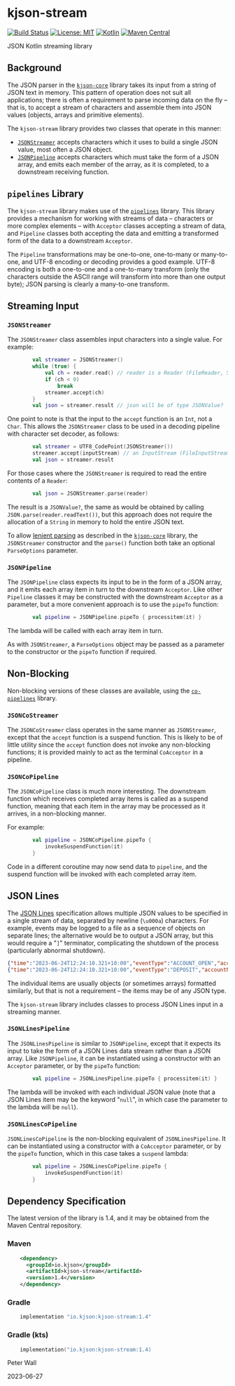 # kjson-stream

[![Build Status](https://travis-ci.com/pwall567/kjson-stream.svg?branch=main)](https://app.travis-ci.com/github/pwall567/kjson-stream)
[![License: MIT](https://img.shields.io/badge/License-MIT-yellow.svg)](https://opensource.org/licenses/MIT)
[![Kotlin](https://img.shields.io/static/v1?label=Kotlin&message=v1.7.21&color=7f52ff&logo=kotlin&logoColor=7f52ff)](https://github.com/JetBrains/kotlin/releases/tag/v1.7.21)
[![Maven Central](https://img.shields.io/maven-central/v/io.kjson/kjson-stream?label=Maven%20Central)](https://search.maven.org/search?q=g:%22io.kjson%22%20AND%20a:%kjson-stream%22)

JSON Kotlin streaming library

## Background

The JSON parser in the [`kjson-core`](https://github.com/pwall567/kjson-core) library takes its input from a string of
JSON text in memory.
This pattern of operation does not suit all applications; there is often a requirement to parse incoming data on the fly
&ndash; that is, to accept a stream of characters and assemble them into JSON values (objects, arrays and primitive
elements).

The `kjson-stream` library provides two classes that operate in this manner:

- [`JSONStreamer`](#jsonstreamer) accepts characters which it uses to build a single JSON value, most often a JSON
  object.
- [`JSONPipeline`](#jsonpipeline) accepts characters which must take the form of a JSON array, and emits each member of
  the array, as it is completed, to a downstream receiving function.

## `pipelines` Library

The `kjson-stream` library makes use of the [`pipelines`](https://github.com/pwall567/pipelines) library.
This library provides a mechanism for working with streams of data &ndash; characters or more complex elements &ndash;
with `Acceptor` classes accepting a stream of data, and `Pipeline` classes both accepting the data and emitting a
transformed form of the data to a downstream `Acceptor`.

The `Pipeline` transformations may be one-to-one, one-to-many or many-to-one, and UTF-8 encoding or decoding provides a
good example.
UTF-8 encoding is both a one-to-one and a one-to-many transform (only the characters outside the ASCII range will
transform into more than one output byte); JSON parsing is clearly a many-to-one transform.

## Streaming Input

### `JSONStreamer`

The `JSONStreamer` class assembles input characters into a single value.
For example:
```kotlin
        val streamer = JSONStreamer()
        while (true) {
            val ch = reader.read() // reader is a Reader (FileReader, StringReader etc.)
            if (ch < 0)
                break
            streamer.accept(ch)
        }
        val json = streamer.result // json will be of type JSONValue?
```
One point to note is that the input to the `accept` function is an `Int`, not a `Char`.
This allows the `JSONStreamer` class to be used in a decoding pipeline with character set decoder, as follows:
```kotlin
        val streamer = UTF8_CodePoint(JSONStreamer())
        streamer.accept(inputStream) // an InputStream (FileInputStream, ByteArrayInputStream etc.)
        val json = streamer.result
```

For those cases where the `JSONStreamer` is required to read the entire contents of a `Reader`:
```kotlin
        val json = JSONStreamer.parse(reader)
```

The result is a `JSONValue?`,  the same as would be obtained by calling `JSON.parse(reader.readText())`, but this
approach does not require the allocation of a `String` in memory to hold the entire JSON text.

To allow [lenient parsing](https://github.com/pwall567/kjson-core#lenient-parsing) as described in the
[`kjson-core`](https://github.com/pwall567/kjson-core) library, the `JSONStreamer` constructor and the `parse()`
function both take an optional `ParseOptions` parameter.

### `JSONPipeline`

The `JSONPipeline` class expects its input to be in the form of a JSON array, and it emits each array item in turn to
the downstream `Acceptor`.
Like other `Pipeline` classes it may be constructed with the downstream `Acceptor` as a parameter, but a more convenient
approach is to use the `pipeTo` function:
```kotlin
        val pipeline = JSONPipeline.pipeTo { processitem(it) }
```
The lambda will be called with each array item in turn.

As with `JSONStreamer`, a `ParseOptions` object may be passed as a parameter to the constructor or the `pipeTo` function
if required.

## Non-Blocking

Non-blocking versions of these classes are available, using the
[`co-pipelines`](https://github.com/pwall567/co-pipelines) library.

### `JSONCoStreamer`

The `JSONCoStreamer` class operates in the same manner as `JSONStreamer`, except that the `accept` function is a suspend
function.
This is likely to be of little utility since the `accept` function does not invoke any non-blocking functions; it is
provided mainly to act as the terminal `CoAcceptor` in a pipeline.

### `JSONCoPipeline`

The `JSONCoPipeline` class is much more interesting.
The downstream function which receives completed array items is called as a suspend function, meaning that each item in
the array may be processed as it arrives, in a non-blocking manner.

For example:
```kotlin
        val pipeline = JSONCoPipeline.pipeTo {
            invokeSuspendFunction(it)
        }
```
Code in a different coroutine may now send data to `pipeline`, and the suspend function will be invoked with each
completed array item.

## JSON Lines

The [JSON Lines](https://jsonlines.org/) specification allows multiple JSON values to be specified in a single stream of
data, separated by newline (`\u000a`) characters.
For example, events may be logged to a file as a sequence of objects on separate lines; the alternative would be to
output a JSON array, but this would require a "`]`" terminator, complicating the shutdown of the process (particularly
abnormal shutdown).

```json lines
{"time":"2023-06-24T12:24:10.321+10:00","eventType":"ACCOUNT_OPEN","accountNumber": "123456789"}
{"time":"2023-06-24T12:24:10.321+10:00","eventType":"DEPOSIT","accountNumber": "123456789","amount":"1000.00"}
```

The individual items are usually objects (or sometimes arrays) formatted similarly, but that is not a requirement
&ndash; the items may be of any JSON type.

The `kjson-stream` library includes classes to process JSON Lines input in a streaming manner.

### `JSONLinesPipeline`

The `JSONLinesPipeline` is similar to `JSONPipeline`, except that it expects its input to take the form of a JSON Lines
data stream rather than a JSON array.
Like `JSONPipeline`, it can be instantiated using a constructor with an `Acceptor` parameter, or by the `pipeTo`
function:
```kotlin
        val pipeline = JSONLinesPipeline.pipeTo { processitem(it) }
```
The lambda will be invoked with each individual JSON value (note that a JSON Lines item may be the keyword "`null`", in
which case the parameter to the lambda will be `null`).

### `JSONLinesCoPipeline`

`JSONLinesCoPipeline` is the non-blocking equivalent of `JSONLinesPipeline`.
It can be instantiated using a constructor with a `CoAcceptor` parameter, or by the `pipeTo` function, which in this
case takes a `suspend` lambda:
```kotlin
        val pipeline = JSONLinesCoPipeline.pipeTo {
            invokeSuspendFunction(it)
        }
```

## Dependency Specification

The latest version of the library is 1.4, and it may be obtained from the Maven Central repository.

### Maven
```xml
    <dependency>
      <groupId>io.kjson</groupId>
      <artifactId>kjson-stream</artifactId>
      <version>1.4</version>
    </dependency>
```
### Gradle
```groovy
    implementation "io.kjson:kjson-stream:1.4"
```
### Gradle (kts)
```kotlin
    implementation("io.kjson:kjson-stream:1.4)
```

Peter Wall

2023-06-27
